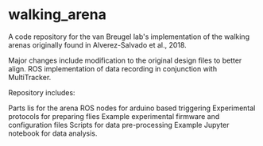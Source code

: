 # walking_arena
A code repository for the van Breugel lab's implementation of the walking arenas originally found in Alverez-Salvado et al., 2018.

Major changes include modification to the original design files to better align.  ROS implementation of data recording in conjunction with MultiTracker.  


Repository includes:

Parts lis for the arena
ROS nodes for arduino based triggering
Experimental protocols for preparing flies
Example experimental firmware and configuration files
Scripts for data pre-processing
Example Jupyter notebook for data analysis.
